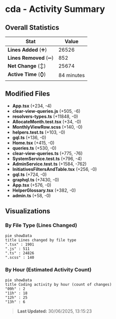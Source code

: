 # cda - Activity Summary 

## Overall Statistics

| Stat                   | Value                                                             |
| ---------------------- | ----------------------------------------------------------------- |
| **Lines Added** (➕)   | 26526                                          |
| **Lines Removed** (➖) | 852                                        |
| **Net Change** (↕)    | 25674                |
| **Active Time** (⌚)   | 84 minutes |


## Modified Files
- **App.tsx** (+234, -4)
- **clear-view-queries.js** (+505, -6)
- **resolvers-types.ts** (+11848, -0)
- **AllocateMonth.test.tsx** (+34, -0)
- **MonthlyViewRow.scss** (+140, -0)
- **helpers.test.ts** (+103, -0)
- **gql.ts** (+136, -0)
- **Home.tsx** (+415, -0)
- **queries.ts** (+530, -0)
- **clear-view-queries.ts** (+775, -76)
- **SystemService.test.ts** (+796, -4)
- **AdminService.test.ts** (+1584, -762)
- **InitiativesFiltersAndTable.tsx** (+256, -0)
- **gql.ts** (+724, -0)
- **graphql.ts** (+7430, -0)
- **App.tsx** (+576, -0)
- **HelperGlossary.tsx** (+382, -0)
- **admin.ts** (+58, -0)

## Visualizations

### By File Type (Lines Changed)

```mermaid
pie showData
title Lines changed by file type
".tsx" : 1901
".js" : 511
".ts" : 24826
".scss" : 140
```

### By Hour (Estimated Activity Count)

```mermaid
pie showData
title Coding activity by hour (count of changes)
"09h" : 2
"11h" : 18
"12h" : 25
"13h" : 6
```


> **Last Updated:** 30/06/2025, 13:15:23